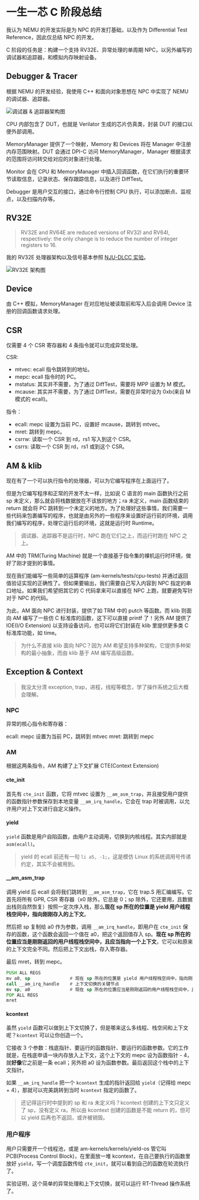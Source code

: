 # 一生一芯 C 阶段总结

我认为 NEMU 的开发实际是为 NPC 的开发打基础，以及作为 Differential Test Reference，因此仅总结 NPC 的开发。

C 阶段的任务是：构建一个支持 RV32E、异常处理的单周期 NPC，以另外编写的调试器和追踪器，和模拟内存映射设备。

## Debugger & Tracer

根据 NEMU 的开发经验，我使用 C++ 和面向对象思想在 NPC 中实现了 NEMU 的调试器、追踪器。

![调试器 & 追踪器架构图](images/debugger&tracer.svg)

CPU 内部包含了 DUT，也就是 Verilator 生成的芯片仿真类，封装 DUT 的接口以便外部调用。

MemoryManager 提供了一个映射，Memory 和 Devices 将在 Manager 中注册内存范围映射。DUT 会通过 DPI-C 访问 MemoryManager，Manager 根据请求的范围将访问转交给对应的对象进行处理。

Monitor 会在 CPU 和 MemoryManager 中插入回调函数，在它们执行的重要环节读取信息，记录状态、保存跟踪信息，以及进行 DiffTest。

Debugger 是用户交互的接口，通过命令行控制 CPU 执行，可以添加断点、监视点，以及扫描内存等。

## RV32E

> RV32E and RV64E are reduced versions of RV32I and RV64I,
 respectively: the only change is to reduce the number of integer registers to 16.

我的 RV32E 处理器架构以及信号基本参照 [NJU-DLCC 实验](https://nju-projectn.github.io/dlco-lecture-note/)。

![RV32E 架构图](images/npc-rv32e.svg)

## Device

由 C++ 模拟，MemoryManager 在对应地址被读取前和写入后会调用 Device 注册的回调函数请求处理。

## CSR

仅需要 4 个 CSR 寄存器和 4 条指令就可以完成异常处理。

CSR:

- mtvec: ecall 指令跳转到的地址。
- mepc: ecall 指令时的 PC。
- mstatus: 其实并不需要，为了通过 DiffTest，需要将 MPP 设置为 M 模式。
- mcause: 其实并不需要，为了通过 DiffTest，需要在异常时设为 0xb(来自 M 模式的 ecall)。

指令：

- ecall: mepc 设置为当前 PC，设置好 mcause，跳转到 mtvec。
- mret: 跳转到 mepc。
- csrrw: 读取一个 CSR 到 rd，rs1 写入到这个 CSR。
- csrrs: 读取一个 CSR 到 rd，rs1 或到这个 CSR。

## AM & klib

现在有了一个可以执行指令的处理器，可以为它编写程序在上面运行了。

但是为它编写程序和正常的开发不太一样，比如说 C 语言的 main 函数执行之前 sp 未定义，那么就会将栈数据放在不该放的地方；ra 未定义，main 函数结束的 return 就会将 PC 跳转到一个未定义的地方。为了处理好这些事情，我们需要一些代码来包裹编写的程序，也就是由另外的一些程序来设置好运行前的环境，调用我们编写的程序，处理它运行后的环境，这就是运行时 Runtime。

> 调试器、追踪器不是运行时，NPC 跑在它们之上，而运行时跑在 NPC 之上。

AM 中的 TRM(Turing Machine) 就是一个直接基于指令集的裸机运行时环境，做好了刚才提到的事情。

现在我们能编写一些简单的运算程序 (am-kernels/tests/cpu-tests) 并通过返回值验证实现的正确性了。但如果要输出，我们需要自己写入内容到 NPC 指定的串口地址。如果我们希望把其它的 C 代码拿来可以直接在 NPC 上跑，就要避免写针对于 NPC 的代码。

为此，AM 面向 NPC 进行封装，提供了如 TRM 中的 putch 等函数。而 klib 则面向 AM 编写了一些仿 C 标准库的函数，这下可以直接 printf 了！另外 AM 提供了 IOE(I/O Extension) 以支持设备访问，也可以将它们封装在 klib 里提供更多类 C 标准库功能，如 time。

> 为什么不直接 klib 面向 NPC？因为 AM 希望支持多种架构，它提供多种架构的最小抽象，而由 klib 基于 AM 编写高级函数。

## Exception & Context

> 我没太分清 exception, trap，进程，线程等概念，学了操作系统之后大概会理解。

### NPC

异常的核心指令和寄存器：

ecall: mepc 设置为当前 PC，跳转到 mtvec
mret: 跳转到 mepc

### AM

根据这两条指令，AM 构建了上下文扩展 CTE(Context Extension)

#### cte_init

首先有 `cte_init` 函数，它将 mtvec 设置为 `__am_asm_trap`，并且接受用户提供的函数指针参数保存到本地变量 `__am_irq_handle`，它会在 trap 时被调用，以允许用户对上下文进行自定义操作。

#### yield

`yield` 函数是用户自陷函数，由用户主动调用，切换到内核线程。其实内部就是 `asm(ecall)`。

> yield 的 ecall 前还有一句 `li a5, -1;`，这是模仿 Linux 的系统调用号传递约定，其实不会被用到。

#### __am_asm_trap

调用 yield 后 ecall 会将我们跳转到 `__am_asm_trap`，它在 trap.S 用汇编编写。它首先将所有 GPR, CSR 寄存器（x0 除外，它总是 0；sp 除外，它还要用，且数据出栈则自然恢复）按照一定次序入栈，那么**现在 sp 所在的位置是 yield 用户线程栈空间中，指向刚刚存入的上下文**。

然后把 sp 复制给 a0 作为参数，调用 `__am_irq_handle`，即用户在 `cte_init` 保存的函数，这个函数会返回一个值在 a0，把这个返回值存入 sp。**现在 sp 所在的位置应当是刚刚返回的用户线程栈空间中，且应当指向一个上下文**，它可以和原来的上下文完全不同。然后把上下文出栈，存入寄存器。

最后 mret，转到 mepc。

```asm
PUSH ALL REGS
mv a0, sp               # 现在 sp 所在的位置是 yield 用户线程栈空间中，指向刚刚存入的上下文
call __am_irq_handle    # 上下文切换的关键节点
mv sp, a0               # 现在 sp 所在的位置应当是刚刚返回的用户线程栈空间中，且应当指向一个上下文
POP ALL REGS
mret
```

#### kcontext

虽然 `yield` 函数可以做到上下文切换了，但是哪来这么多线程、栈空间和上下文呢？`kcontext` 可以让你创造一个。

它接收 3 个参数：栈底指针、要运行的函数指针、要运行的函数参数。它的工作就是，在栈底申请一块内存放入上下文，这个上下文的 mepc 设为函数指针 - 4，就**好像**它之前是一条 ecall；另外把 a0 设为函数参数。最后返回这个栈中的上下文指针。

如果 `__am_irq_handle` 把一个 `kcontext` 生成的指针返回给 `yield`（记得给 mepc + 4），那就可以完美跳转到当时 `kcontext` 指定的函数了。

> 还记得运行时中提到的 sp 和 ra 未定义吗？kcontext 创建的上下文只定义了 sp，没有定义 ra，所以由 kcontext 创建的函数是不能 return 的，但可以 yield 后再也不返回，或许被销毁。

### 用户程序

用户只需要开一个线程池，或是 am-kernels/kernels/yield-os 管它叫 PCB(Process Control Block)，在里面放一堆 kcontext，在自己要执行的函数里放好 `yield`，写一个调度函数传给 `cte_init`，就可以看到自己的函数在轮流执行了。

实验证明，这个简单的异常处理和上下文切换，就可以运行 RT-Thread 操作系统了。
